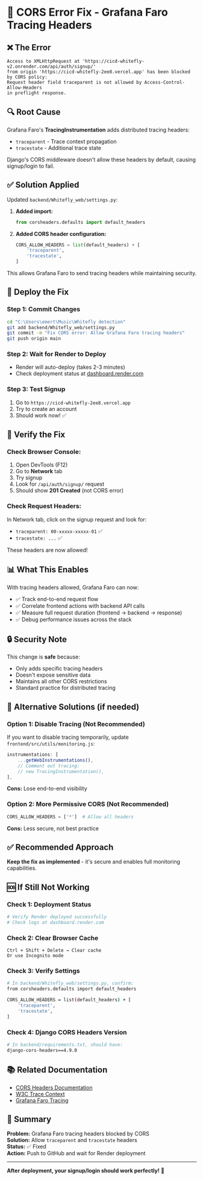 # 🔧 CORS Error Fix - Grafana Faro Tracing Headers

## ❌ The Error

```
Access to XMLHttpRequest at 'https://cicd-whitefly-v2.onrender.com/api/auth/signup/' 
from origin 'https://cicd-whitefly-2ee8.vercel.app' has been blocked by CORS policy: 
Request header field traceparent is not allowed by Access-Control-Allow-Headers 
in preflight response.
```

## 🔍 Root Cause

Grafana Faro's **TracingInstrumentation** adds distributed tracing headers:
- `traceparent` - Trace context propagation
- `tracestate` - Additional trace state

Django's CORS middleware doesn't allow these headers by default, causing signup/login to fail.

## ✅ Solution Applied

Updated `backend/Whitefly_web/settings.py`:

1. **Added import:**
   ```python
   from corsheaders.defaults import default_headers
   ```

2. **Added CORS header configuration:**
   ```python
   CORS_ALLOW_HEADERS = list(default_headers) + [
       'traceparent',
       'tracestate',
   ]
   ```

This allows Grafana Faro to send tracing headers while maintaining security.

## 🚀 Deploy the Fix

### **Step 1: Commit Changes**
```bash
cd "C:\Users\emert\Music\Whitefly detection"
git add backend/Whitefly_web/settings.py
git commit -m "Fix CORS error: Allow Grafana Faro tracing headers"
git push origin main
```

### **Step 2: Wait for Render to Deploy**
- Render will auto-deploy (takes 2-3 minutes)
- Check deployment status at [dashboard.render.com](https://dashboard.render.com/)

### **Step 3: Test Signup**
1. Go to `https://cicd-whitefly-2ee8.vercel.app`
2. Try to create an account
3. Should work now! ✅

## 🧪 Verify the Fix

### **Check Browser Console:**
1. Open DevTools (F12)
2. Go to **Network** tab
3. Try signup
4. Look for `/api/auth/signup/` request
5. Should show **201 Created** (not CORS error)

### **Check Request Headers:**
In Network tab, click on the signup request and look for:
- `traceparent: 00-xxxxx-xxxxx-01` ✅
- `tracestate: ...` ✅

These headers are now allowed!

## 📊 What This Enables

With tracing headers allowed, Grafana Faro can now:
- ✅ Track end-to-end request flow
- ✅ Correlate frontend actions with backend API calls
- ✅ Measure full request duration (frontend → backend → response)
- ✅ Debug performance issues across the stack

## 🔒 Security Note

This change is **safe** because:
- Only adds specific tracing headers
- Doesn't expose sensitive data
- Maintains all other CORS restrictions
- Standard practice for distributed tracing

## 🎯 Alternative Solutions (if needed)

### **Option 1: Disable Tracing (Not Recommended)**

If you want to disable tracing temporarily, update `frontend/src/utils/monitoring.js`:

```javascript
instrumentations: [
    ...getWebInstrumentations(),
    // Comment out tracing:
    // new TracingInstrumentation(),
],
```

**Cons:** Lose end-to-end visibility

### **Option 2: More Permissive CORS (Not Recommended)**

```python
CORS_ALLOW_HEADERS = ['*']  # Allow all headers
```

**Cons:** Less secure, not best practice

## ✅ Recommended Approach

**Keep the fix as implemented** - it's secure and enables full monitoring capabilities.

## 🆘 If Still Not Working

### **Check 1: Deployment Status**
```bash
# Verify Render deployed successfully
# Check logs at dashboard.render.com
```

### **Check 2: Clear Browser Cache**
```
Ctrl + Shift + Delete → Clear cache
Or use Incognito mode
```

### **Check 3: Verify Settings**
```bash
# In backend/Whitefly_web/settings.py, confirm:
from corsheaders.defaults import default_headers

CORS_ALLOW_HEADERS = list(default_headers) + [
    'traceparent',
    'tracestate',
]
```

### **Check 4: Django CORS Headers Version**
```bash
# In backend/requirements.txt, should have:
django-cors-headers==4.9.0
```

## 📚 Related Documentation

- [CORS Headers Documentation](https://github.com/adamchainz/django-cors-headers)
- [W3C Trace Context](https://www.w3.org/TR/trace-context/)
- [Grafana Faro Tracing](https://grafana.com/docs/grafana-cloud/faro-web-sdk/tracing/)

## 🎉 Summary

**Problem:** Grafana Faro tracing headers blocked by CORS  
**Solution:** Allow `traceparent` and `tracestate` headers  
**Status:** ✅ Fixed  
**Action:** Push to GitHub and wait for Render deployment

---

**After deployment, your signup/login should work perfectly!** 🚀
